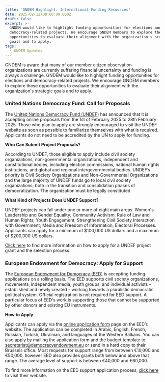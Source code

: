 ```yaml
---
title: 'GNDEM Highlight: International Funding Resources'
date: 2025-02-12T00:00:00.000Z
draft: false
excerpt: >-
  GNDEM would like to highlight funding opportunities for elections and
  democracy-related projects. We encourage GNDEM members to explore these
  opportunities to evaluate their alignment with the organization's strategic
  goals and to apply.
tags:
  - GNDEM Updates
---
```


GNDEM is aware that many of our member citizen observation organizations are currently suffering financial uncertainty and funding is always a challenge. GNDEM would like to highlight funding opportunities for elections and democracy-related projects. We encourage GNDEM members to explore these opportunities to evaluate their alignment with the organization's strategic goals and to apply.

### United Nations Democracy Fund: Call for Proposals

The [United Nations Democracy Fund (UNDEF)](https://www.un.org/democracyfund/) has announced that it is accepting online proposals from the 1st of February 2025 to 28th February 2025. Those who plan to apply are strongly encouraged to visit the UNDEF website as soon as possible to familiarize themselves with what is required. Applicants do not need to be accredited by the UN to apply for funding. 

**Who Can Submit Project Proposals?**

According to UNDEF, those eligible to apply include civil society organizations, non-governmental organizations, independent and constitutional bodies, including election commissions, national human rights institutions, and global and regional intergovernmental bodies. UNDEF’s priority is Civil Society Organizations and Non-Governmental Organizations and the large majority of UNDEF funds go to local civil society organizations; both in the transition and consolidation phases of democratization. The organization must be legally constituted.

**What Kind of Projects Does UNDEF Support?**

UNDEF projects can fall under one or more of eight main areas: Women's Leadership and Gender Equality; Community Activism; Rule of Law and Human Rights; Youth Engagement; Strengthening Civil Society Interaction with Government; Media and Freedom of Information; Electoral Processes. Applicants can apply for a minimum of $100,000 US dollars and a maximum of $200,000 US dollars.

[Click here](https://www.un.org/democracyfund/content/when-apply-and-who-can-apply) to find more information on how to apply for a UNDEF project grant and the selection process.

### European Endowment for Democracy: Apply for Support

The [European Endowment for Democracy (EED)](https://www.democracyendowment.eu/) is accepting funding applications on a rolling basis. The EED supports civil society organizations, movements, independent media, youth groups, and individual activists - established and newly created - working towards a pluralistic democratic political system. Official registration is not required for EED support. A particular focus of EED's work is supporting those that cannot be supported by other donors and existing EU instruments.

**How to Apply**

Applicants can apply via the [online application form](https://apply.democracyendowment.eu/Apply/en) page on the EED’s website. The application can be completed in Arabic, English, French, Russian, Turkish, Ukrainian, and languages ​​of the Western Balkans. You can also apply by mailing the application form and the budget template to [secretariat@democracyendowment.eu](mailto:secretariat@democracyendowment.eu) or send in a hard copy to their Brussels office. Most requests for support range from between €10,000 and €50,000, however EED also provides grants both below and above that range. The average level of support is between €40,000 and €60,000.

To find more information on the EED support application process, [click here](https://www.democracyendowment.eu/support) to visit their website.
